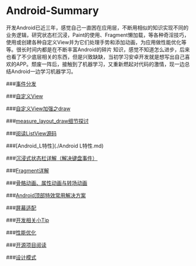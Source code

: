 # Android-Summary
开发Android已近三年，感觉自己一直困在应用层，不断用相似的知识实现不同的业务逻辑，研究状态栏沉浸，Paint的使用、Fragment懒加载，等各种奇淫技巧，使用或创建各种自定义View并为它们处理手势和添加动画，为应用做性能优化等等。很长时间内都是在不断丰富Android的碎片 知识，感觉不知道怎么进步，后来也看了不少底层相关的东西，但是兴致缺缺，当初学习安卓开发就是想写出自己喜欢的APP。颓废一阵后，接触到了机器学习，又重新燃起对代码的激情，现一边总结Android一边学习机器学习。

###[事件分发](./事件分发.md)

###[自定义View](./自定义View.md)

###[自定义View加强之draw](./自定义View加强之draw.md)

###[measure_layout_draw细节探讨](./measure_layout_draw细节探讨.md)

###[阅读ListView源码](./阅读ListView源码.md)

###[Android_L特性](./Android L特性.md)

###[沉浸式状态栏详解（解决键盘事件）](./沉浸式状态栏详解.md)

###[Fragment详解](./Fragment详解.md)

###[骨骼动画、属性动画与转场动画](./动画相关.md)

###[Android顶部特效常用解决方案](./Android顶部特效常用解决方案.md)

###[屏幕适配](./屏幕适配.md)

###[开发相关小Tip](./开发相关小Tip.md)

###[性能优化](./性能优化.md)

###[开源项目阅读](./开源项目阅读.md)

###[设计模式](./设计模式.md)
